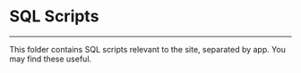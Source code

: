 # SQL Scripts

----

This folder contains SQL scripts relevant to the site, separated by app. You may find these useful.

